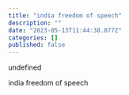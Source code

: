 ```yaml
---
title: "india freedom of speech"
description: ""
date: "2023-05-13T11:44:38.077Z"
categories: []
published: false
---
```


undefined

india freedom of speech
